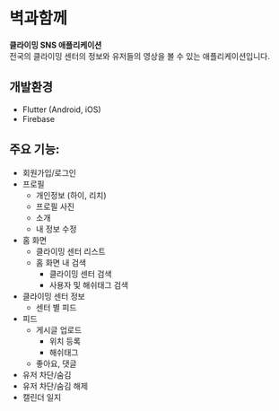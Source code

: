 # 벽과함께
**클라이밍 SNS 애플리케이션**  
전국의 클라이밍 센터의 정보와 유저들의 영상을 볼 수 있는 애플리케이션입니다.

## 개발환경
- Flutter (Android, iOS)
- Firebase 

## 주요 기능:
- 회원가입/로그인
- 프로필
    - 개인정보 (하이, 리치)
    - 프로필 사진
    - 소개
    - 내 정보 수정
- 홈 화면
    - 클라이밍 센터 리스트
    - 홈 화면 내 검색
        - 클라이밍 센터 검색
        - 사용자 및 해쉬태그 검색
- 클라이밍 센터 정보
    - 센터 별 피드
- 피드
    - 게시글 업로드
        - 위치 등록
        - 해쉬태그
    - 좋아요, 댓글
- 유저 차단/숨김
- 유저 차단/숨김 해제
- 캘린더 일지
